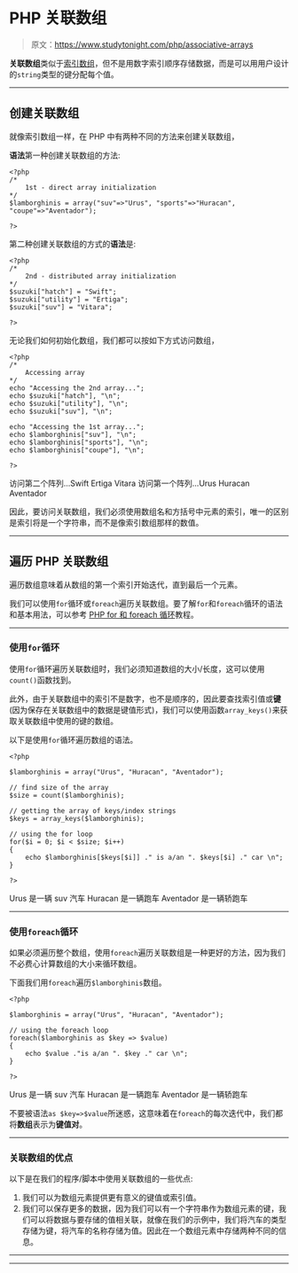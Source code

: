 # PHP 关联数组

> 原文：<https://www.studytonight.com/php/associative-arrays>

**关联数组**类似于[索引数组](indexed-array)，但不是用数字索引顺序存储数据，而是可以用用户设计的`string`类型的键分配每个值。

* * *

## 创建关联数组

就像索引数组一样，在 PHP 中有两种不同的方法来创建关联数组，

**语法**第一种创建关联数组的方法:

```
<?php
/* 
    1st - direct array initialization
*/
$lamborghinis = array("suv"=>"Urus", "sports"=>"Huracan", "coupe"=>"Aventador");

?>
```

第二种创建关联数组的方式的**语法**是:

```
<?php
/* 
    2nd - distributed array initialization
*/
$suzuki["hatch"] = "Swift";
$suzuki["utility"] = "Ertiga";
$suzuki["suv"] = "Vitara";

?>
```

无论我们如何初始化数组，我们都可以按如下方式访问数组，

```
<?php
/* 
    Accessing array
*/
echo "Accessing the 2nd array...";
echo $suzuki["hatch"], "\n";
echo $suzuki["utility"], "\n";
echo $suzuki["suv"], "\n";

echo "Accessing the 1st array...";
echo $lamborghinis["suv"], "\n";
echo $lamborghinis["sports"], "\n";
echo $lamborghinis["coupe"], "\n";

?>
```

访问第二个阵列...Swift Ertiga Vitara 访问第一个阵列...Urus Huracan Aventador

因此，要访问关联数组，我们必须使用数组名和方括号中元素的索引，唯一的区别是索引将是一个字符串，而不是像索引数组那样的数值。

* * *

## 遍历 PHP 关联数组

遍历数组意味着从数组的第一个索引开始迭代，直到最后一个元素。

我们可以使用`for`循环或`foreach`遍历关联数组。要了解`for`和`foreach`循环的语法和基本用法，可以参考 [PHP for 和 foreach 循环](php-for-and-foreach-loop)教程。

* * *

### 使用`for`循环

使用`for`循环遍历关联数组时，我们必须知道数组的大小/长度，这可以使用`count()`函数找到。

此外，由于关联数组中的索引不是数字，也不是顺序的，因此要查找索引值或**键**(因为保存在关联数组中的数据是键值形式)，我们可以使用函数`array_keys()`来获取关联数组中使用的键的数组。

以下是使用`for`循环遍历数组的语法。

```
<?php

$lamborghinis = array("Urus", "Huracan", "Aventador");

// find size of the array
$size = count($lamborghinis);

// getting the array of keys/index strings
$keys = array_keys($lamborghinis);

// using the for loop
for($i = 0; $i < $size; $i++)
{
    echo $lamborghinis[$keys[$i]] ." is a/an ". $keys[$i] ." car \n";
}

?>
```

Urus 是一辆 suv 汽车 Huracan 是一辆跑车 Aventador 是一辆轿跑车

* * *

### 使用`foreach`循环

如果必须遍历整个数组，使用`foreach`遍历关联数组是一种更好的方法，因为我们不必费心计算数组的大小来循环数组。

下面我们用`foreach`遍历`$lamborghinis`数组。

```
<?php

$lamborghinis = array("Urus", "Huracan", "Aventador");

// using the foreach loop
foreach($lamborghinis as $key => $value)
{
    echo $value ."is a/an ". $key ." car \n";
}

?>
```

Urus 是一辆 suv 汽车 Huracan 是一辆跑车 Aventador 是一辆轿跑车

不要被语法`as $key=>$value`所迷惑，这意味着在`foreach`的每次迭代中，我们都将**数组**表示为**键值对**。

* * *

### 关联数组的优点

以下是在我们的程序/脚本中使用关联数组的一些优点:

1.  我们可以为数组元素提供更有意义的键值或索引值。
2.  我们可以保存更多的数据，因为我们可以有一个字符串作为数组元素的键，我们可以将数据与要存储的值相关联，就像在我们的示例中，我们将汽车的类型存储为键，将汽车的名称存储为值。因此在一个数组元素中存储两种不同的信息。

* * *

* * *